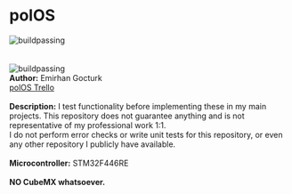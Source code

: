 # polOS
![buildpassing](https://i.ibb.co/kmngm90/pol-OS.png)
<br><br><br>
![buildpassing](https://travis-ci.org/emirgo/polOS.svg?branch=i2s)
<br>
<strong>Author:</strong> Emirhan Gocturk
<br>
[polOS Trello](https://trello.com/b/NjV1Qkpz/polos)
<br><br>
<strong>Description:</strong> I test functionality before
implementing these in my main projects.
This repository does not guarantee anything
and is not representative of my professional 
work 1:1.<br>
I do not perform error checks or write unit
tests for this repository, or even any other 
repository I publicly have available. 
<br><br>
<strong>Microcontroller:</strong> STM32F446RE
<br><br>
<strong>NO CubeMX whatsoever.</strong>